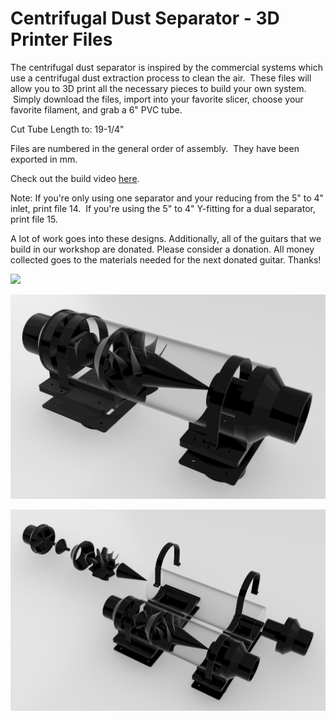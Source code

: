 # Centrifugal Dust Separator - 3D Printer Files
The centrifugal dust separator is inspired by the commercial systems which use a centrifugal dust extraction process to clean the air.  These files will allow you to 3D print all the necessary pieces to build your own system.  Simply download the files, import into your favorite slicer, choose your favorite filament, and grab a 6" PVC tube.

Cut Tube Length to: 19-1/4"

Files are numbered in the general order of assembly.  They have been exported in mm.

Check out the build video [here](https://youtu.be/R4R9GfCQrW4).

Note: If you're only using one separator and your reducing from the 5" to 4" inlet, print file 14.  If you're using the 5" to 4" Y-fitting for a dual separator, print file 15.

A lot of work goes into these designs.  Additionally, all of the guitars that we build in our workshop are donated.  Please consider a donation.  All money collected goes to the materials needed for the next donated guitar.  Thanks!

[![](https://www.paypalobjects.com/en_US/i/btn/btn_donateCC_LG.gif)](https://www.paypal.com/donate/?hosted_button_id=FESRJ6R4SLLRJ)

![](images/pic1.png)

![](images/pic2.png)
